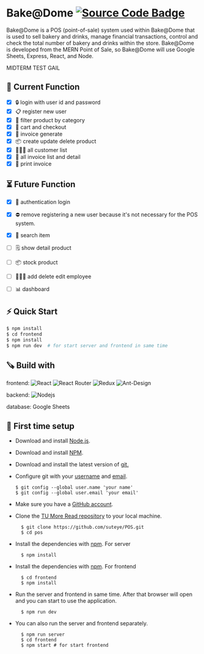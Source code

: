 # Bake@Dome <a href="https://youtu.be/s-VStr__320"><img src="https://img.shields.io/badge/click-for%20source%20code-orange" alt="Source Code Badge"></a>

Bake@Dome is a POS (point-of-sale) system used within Bake@Dome that is used to sell bakery and drinks, manage financial transactions, control and check the total number of bakery and drinks within the store. Bake@Dome is developed from the MERN Point of Sale, so Bake@Dome  will use Google Sheets, Express, React, and Node.

MIDTERM TEST GAIL

## 📮 Current Function
- [x] 🔒 login with user id and password
- [x] 📋 register new user
- [x] 🔎 filter product by category
- [x] 🛒 cart and checkout
- [x] 🧾 invoice generate 
- [x] 📦 create update delete product
- [x] 💁🏻‍♀️ all customer list
- [x] 🧾 all invoice list and detail
- [x] 📇 print invoice 

## ⏳ Future Function
- [x] 🔐  authentication login
- [x]  ⛔️ remove registering a new user because it's not necessary for the POS system.
- [x] 🔎  search item
- [ ] 🗒  show detail product
- [ ] 📦 stock product
- [ ] 👩🏻‍🍳 add delete edit employee 
- [ ] 📊 dashboard 




## ⚡ Quick Start

```bash
$ npm install
$ cd frontend
$ npm install
$ npm run dev  # for start server and frontend in same time
```

## 🪚 Build with
frontend: ![React](https://img.shields.io/badge/react-%2320232a.svg?style=for-the-badge&logo=react&logoColor=%2361DAFB) ![React Router](https://img.shields.io/badge/React_Router-CA4245?style=for-the-badge&logo=react-router&logoColor=white) ![Redux](https://img.shields.io/badge/redux-%23593d88.svg?style=for-the-badge&logo=redux&logoColor=white) ![Ant-Design](https://img.shields.io/badge/-AntDesign-%230170FE?style=for-the-badge&logo=ant-design&logoColor=white)



backend: ![Nodejs](https://img.shields.io/badge/nodejs-%2361DAFB.svg?style=for-the-badge&logo=nodejs&logoColor=%2361DAFB) 


database: Google Sheets




## 🌟 First time setup

- Download and install [Node.js](https://nodejs.org/en/).
- Download and install [NPM](https://docs.npmjs.com/downloading-and-installing-node-js-and-npm).
-  Download and install the latest version of [git.](https://git-scm.com/downloads)
- Configure git with your [username](https://docs.github.com/en/github/using-git/setting-your-username-in-git) and [email](https://docs.github.com/en/github/setting-up-and-managing-your-github-user-account/setting-your-commit-email-address).
  
    ```
  $ git config --global user.name 'your name'
  $ git config --global user.email 'your email'
    ```
- Make sure you have a [GitHub account](https://github.com/join).
- Clone the [TU More Read repository](https://github.com/suteye/BakeAtDome.git) to your local machine.
  
  ```
    $ git clone https://github.com/suteye/POS.git 
    $ cd pos
  ```
- Install the dependencies with [npm](https://docs.npmjs.com/getting-started/installing-node-js). For server
  
  ```
    $ npm install
  ```
- Install the dependencies with [npm](https://docs.npmjs.com/getting-started/installing-node-js). For frontend
  
  ```
    $ cd frontend
    $ npm install
  ```
- Run the server and frontend in same time. After that browser will open and you can start to use the application.

  ```
    $ npm run dev
  ```

- You can also run the server and frontend separately.
  
  ```
    $ npm run server
    $ cd frontend 
    $ npm start # for start frontend
  ```


